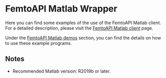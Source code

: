 # FemtoAPI Matlab Wrapper

Here you can find some examples of the use of the FemtoAPI Matlab client.
For a detailed description, please visit the [FemtoAPI Matlab client](https://kb.femtonics.eu/display/SUP/The+FemtoAPI+Matlab+client) page.

Under the [FemtoAPI Matlab demos](https://kb.femtonics.eu/display/SUP/FemtoAPI+Matlab+demos) section, you can find the details on how to use these example programs.

## Notes

- Recommended Matlab version: R2019b or later.
